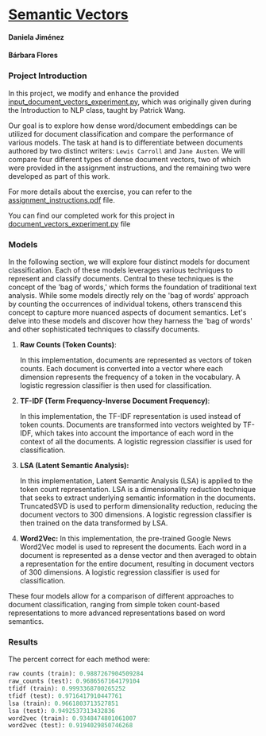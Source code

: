 # [Semantic Vectors](https://github.com/BarbaraPFloresRios/IDS703_NLP_NaturalLanguageProcessing/tree/main/20231101_SemanticVectors)
#### Daniela Jiménez
#### Bárbara Flores


### Project Introduction
In this project, we modify and enhance the provided [input_document_vectors_experiment.py](https://github.com/BarbaraPFloresRios/IDS703_NLP_NaturalLanguageProcessing/blob/main/20231101_SemanticVectors/input_document_vectors_experiment.py), which was originally given during the Introduction to NLP class, taught by Patrick Wang. 

Our goal is to explore how dense word/document embeddings can be utilized for document classification and compare the performance of various models. The task at hand is to differentiate between documents authored by two distinct writers: `Lewis Carroll` and `Jane Austen`. We will compare four different types of dense document vectors, two of which were provided in the assignment instructions, and the remaining two were developed as part of this work.

For more details about the exercise, you can refer to the [assignment_instructions.pdf](https://github.com/BarbaraPFloresRios/IDS703_NLP_NaturalLanguageProcessing/blob/main/20231101_SemanticVectors/%20assignment_instructions.pdf) file.

You can find our completed work for this project in [document_vectors_experiment.py](https://github.com/BarbaraPFloresRios/IDS703_NLP_NaturalLanguageProcessing/blob/main/20231101_SemanticVectors/document_vectors_experiment.py) file

### Models

In the following section, we will explore four distinct models for document classification. Each of these models leverages various techniques to represent and classify documents. Central to these techniques is the concept of the 'bag of words,' which forms the foundation of traditional text analysis. While some models directly rely on the 'bag of words' approach by counting the occurrences of individual tokens, others transcend this concept to capture more nuanced aspects of document semantics. Let's delve into these models and discover how they harness the 'bag of words' and other sophisticated techniques to classify documents.

1. **Raw Counts (Token Counts)**:
   
   In this implementation, documents are represented as vectors of token counts. Each document is converted into a vector where each dimension represents the frequency of a token in the vocabulary. A logistic regression classifier is then used for classification.

2. **TF-IDF (Term Frequency-Inverse Document Frequency)**:

   In this implementation, the TF-IDF representation is used instead of token counts. Documents are transformed into vectors weighted by TF-IDF, which takes into account the importance of each word in the context of all the documents. A logistic regression classifier is used for classification.

3. **LSA (Latent Semantic Analysis):**

   In this implementation, Latent Semantic Analysis (LSA) is applied to the token count representation. LSA is a dimensionality reduction technique that seeks to extract underlying semantic information in the documents. TruncatedSVD is used to perform dimensionality reduction, reducing the document vectors to 300 dimensions. A logistic regression classifier is then trained on the data transformed by LSA.


4. **Word2Vec:**
   In this implementation, the pre-trained Google News Word2Vec model is used to represent the documents. Each word in a document is represented as a dense vector and then averaged to obtain a representation for the entire document, resulting in document vectors of 300 dimensions. A logistic regression classifier is used for classification.

These four models allow for a comparison of different approaches to document classification, ranging from simple token count-based representations to more advanced representations based on word semantics.


### Results

The percent correct for each method were:


```python
raw counts (train): 0.9887267904509284
raw_counts (test): 0.9686567164179104
tfidf (train): 0.9993368700265252
tfidf (test): 0.9716417910447761
lsa (train): 0.9661803713527851
lsa (test): 0.9492537313432836
word2vec (train): 0.9348474801061007
word2vec (test): 0.9194029850746268
```
